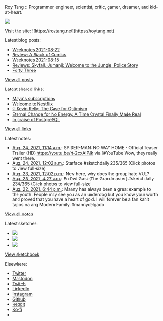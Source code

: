 Roy Tang :: Programmer, engineer, scientist, critic, gamer, dreamer, and kid-at-heart.

![](https://roytang.net/static/img/profile.jpg)

Visit the site: ![https://roytang.net](https://roytang.net)

Latest blog posts:

- [Weeknotes 2021-08-22](https://roytang.net/2021/08/weeknotes-2021-08-22/)
- [Review: A Stack of Comics](https://roytang.net/2021/08/stack-of-comics/)
- [Weeknotes 2021-08-15](https://roytang.net/2021/08/weeknotes-2021-08-15/)
- [Reviews: Skyfall, Jumanji: Welcome to the Jungle, Police Story](https://roytang.net/2021/08/skyfall-jumanji-police-story/)
- [Forty Three](https://roytang.net/2021/08/forty-three/)

[View all posts](https://roytang.net/blog)

Latest shared links:

- [Maya&#x27;s subscriptions](https://roytang.net/2021/08/mayas-subscriptions/)
- [Welcome to Nestflix](https://roytang.net/2021/08/welcome-to-nestflix/)
- [💡 Kevin Kelly: The Case for Optimism](https://roytang.net/2021/08/kevin-kelly-the-case-for-optimism/)
- [Eternal Change for No Energy: A Time Crystal Finally Made Real](https://roytang.net/2021/08/eternal-change-for-no-energy-a-time-crystal-finally-made-real/)
- [In praise of PostgreSQL](https://roytang.net/2021/08/in-praise-of-postgresql/)

[View all links](https://roytang.net/links)

Latest notes:

- [Aug. 24, 2021, 11:14 a.m.](https://roytang.net/2021/08/1430005609596817413/): SPIDER-MAN: NO WAY HOME - Official Teaser Trailer (HD) https://youtu.be/rt-2cxAiPJk via @YouTube Wow, they really went there.
- [Aug. 24, 2021, 12:02 a.m.](https://roytang.net/2021/08/1429836370567077891/): Starface #sketchdaily 235/365 (Click photos to view full-size)
- [Aug. 23, 2021, 12:02 p.m.](https://roytang.net/2021/08/h9zscdv/): New here, why does the group hate VUL?
- [Aug. 23, 2021, 4:27 a.m.](https://roytang.net/2021/08/1429540693697986561/): En Dwi Gast (The Grandmaster) #sketchdaily 234/365 (Click photos to view full-size)
- [Aug. 22, 2021, 6:44 p.m.](https://roytang.net/2021/08/1429394157970223104/): Manny has always been a great example to the youth. People may see you as an underdog but you know your worth and proved that you have a heart of gold. I will forever be a fan kahit tapos na ang Modern Family. #mannydelgado

[View all notes](https://roytang.net/notes)

Latest sketches:


- ![](https://roytang.net/media/cache/95/d4/95d433b8cae261098d5cee6187668353.jpg)
- ![](https://roytang.net/media/cache/87/0c/870cd35c58b7ba60e2d71e2dfa31df72.jpg)
- ![](https://roytang.net/media/cache/84/7f/847f23b30b2c619de3a7f3dd550aa5ed.jpg)

[View sketchbook](https://roytang.net/albums/sketchbook)


Elsewhere:

- [Twitter](https://twitter.com/roytang)
- [Mastodon](https://mastodon.technology/@roytang)
- [Twitch](https://twitch.tv/twitchyroy)
- [LinkedIn](https://www.linkedin.com/in/roytang)
- [Instagram](https://instagram.com/roytang0400)
- [Github](https://github.com/roytang)
- [Reddit](https://reddit.com/u/hungryroy)
- [Ko-fi](https://ko-fi.com/roytang)
- [](mailto:hello@roytang.net)